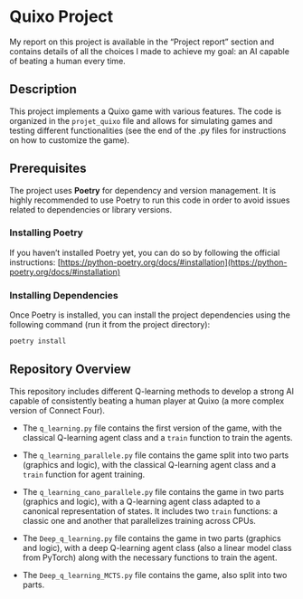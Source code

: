 # Quixo Project

My report on this project is available in the “Project report” section and contains details of all the choices I made to achieve my goal: an AI capable of beating a human every time.

## Description

This project implements a Quixo game with various features. The code is organized in the `projet_quixo` file and allows for simulating games and testing different functionalities (see the end of the .py files for instructions on how to customize the game).

## Prerequisites

The project uses **Poetry** for dependency and version management. It is highly recommended to use Poetry to run this code in order to avoid issues related to dependencies or library versions.

### Installing Poetry

If you haven’t installed Poetry yet, you can do so by following the official instructions:
[https://python-poetry.org/docs/#installation](https://python-poetry.org/docs/#installation)

### Installing Dependencies

Once Poetry is installed, you can install the project dependencies using the following command (run it from the project directory):

```bash
poetry install
```

## Repository Overview

This repository includes different Q-learning methods to develop a strong AI capable of consistently beating a human player at Quixo (a more complex version of Connect Four).

- The `q_learning.py` file contains the first version of the game, with the classical Q-learning agent class and a `train` function to train the agents.

- The `q_learning_parallele.py` file contains the game split into two parts (graphics and logic), with the classical Q-learning agent class and a `train` function for agent training.

- The `q_learning_cano_parallele.py` file contains the game in two parts (graphics and logic), with a Q-learning agent class adapted to a canonical representation of states. It includes two `train` functions: a classic one and another that parallelizes training across CPUs.

- The `Deep_q_learning.py` file contains the game in two parts (graphics and logic), with a deep Q-learning agent class (also a linear model class from PyTorch) along with the necessary functions to train the agent.

- The `Deep_q_learning_MCTS.py` file contains the game, also split into two parts.
